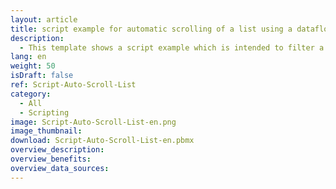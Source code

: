 ```yaml
---
layout: article
title: script example for automatic scrolling of a list using a dataflow
description: 
  - This template shows a script example which is intended to filter a data source using a dataflow. Every 5 seconds it will be executed. As soon as all entries have been displayed, the list starts from the beginning.
lang: en
weight: 50
isDraft: false
ref: Script-Auto-Scroll-List
category:
  - All
  - Scripting
image: Script-Auto-Scroll-List-en.png
image_thumbnail: 
download: Script-Auto-Scroll-List-en.pbmx
overview_description:
overview_benefits:
overview_data_sources:
---
```

